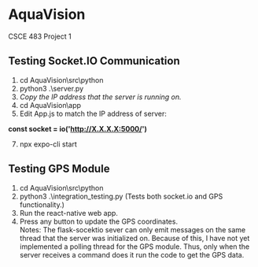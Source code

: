 # AquaVision
CSCE 483 Project 1

## Testing Socket.IO Communication
1. cd AquaVision\src\python
2. python3 .\server.py
3. *Copy the IP address that the server is running on.*
4. cd AquaVision\app
5. Edit App.js to match the IP address of server: 

**const socket = io('http://X.X.X.X:5000/')**

7. npx expo-cli start

## Testing GPS Module
1. cd AquaVision\src\python
2. python3 .\integration_testing.py (Tests both socket.io and GPS functionality.)
3. Run the react-native web app.
4. Press any button to update the GPS coordinates.
\
Notes:
The flask-socektio sever can only emit messages on the same thread that the server was initialized on. Because of this, I have not yet implemented a polling thread for the GPS module. Thus, only when the server receives a command does it run the code to get the GPS data.